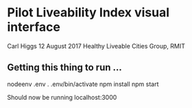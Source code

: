 # Pilot Liveability Index visual interface
 
Carl Higgs 12 August 2017
Healthy Liveable Cities Group, RMIT

## Getting this thing to run ...

nodeenv .env
. .env/bin/activate
npm install
npm start

Should now be running localhost:3000
